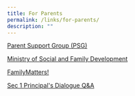 ```yaml
---
title: For Parents
permalink: /links/for-parents/
description: ""
---
```

<a href="https://westspringsec.moe.edu.sg/parents/parent-support-group-psg/" target="_blank">Parent Support Group (PSG)</a>

<a href="https://www.msf.gov.sg/Pages/default.aspx" target="_blank">Ministry of Social and Family Development</a>

<a href="https://www.msf.gov.sg/media-room/Pages/FamilyMatters-Factsheet.aspx" target="_blank">FamilyMatters!</a>

[Sec 1 Principal's Dialogue Q&A](/files/2022-Sec-1-Principals-Dialogue-QA-1.pdf)